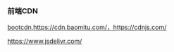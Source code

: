 ### 前端CDN

[bootcdn](https://www.bootcdn.cn/),https://cdn.baomitu.com/，https://cdnjs.com/

https://www.jsdelivr.com/